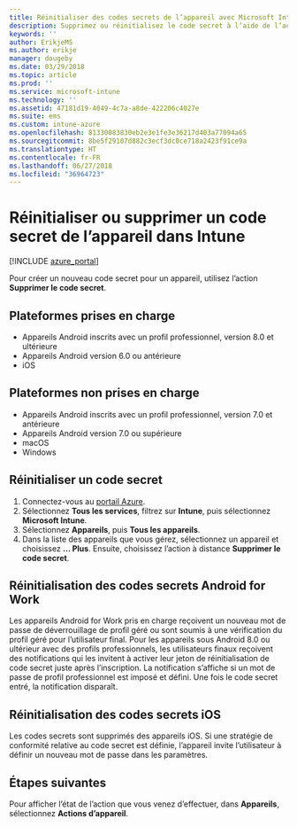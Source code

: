```yaml
---
title: Réinitialiser des codes secrets de l’appareil avec Microsoft Intune - Azure | Microsoft Docs
description: Supprimez ou réinitialisez le code secret à l’aide de l’action de suppression de code secret sur les appareils que vous gérez ou analysez avec Intune.
keywords: ''
author: ErikjeMS
ms.author: erikje
manager: dougeby
ms.date: 03/29/2018
ms.topic: article
ms.prod: ''
ms.service: microsoft-intune
ms.technology: ''
ms.assetid: 47181d19-4049-4c7a-a8de-422206c4027e
ms.suite: ems
ms.custom: intune-azure
ms.openlocfilehash: 81330083830eb2e3e1fe3e36217d403a77094a65
ms.sourcegitcommit: 8be5f29107d882c3ecf3dc0ce718a2423f91ce9a
ms.translationtype: HT
ms.contentlocale: fr-FR
ms.lasthandoff: 06/27/2018
ms.locfileid: "36964723"
---
```

# <a name="reset-or-remove-a-device-passcode-in-intune"></a>Réinitialiser ou supprimer un code secret de l’appareil dans Intune

[!INCLUDE [azure_portal](./includes/azure_portal.md)]

Pour créer un nouveau code secret pour un appareil, utilisez l’action **Supprimer le code secret**.

## <a name="supported-platforms"></a>Plateformes prises en charge

- Appareils Android inscrits avec un profil professionnel, version 8.0 et ultérieure
- Appareils Android version 6.0 ou antérieure
- iOS 
     
## <a name="unsupported-platforms"></a>Plateformes non prises en charge

- Appareils Android inscrits avec un profil professionnel, version 7.0 et antérieure
- Appareils Android version 7.0 ou supérieure
- macOS
- Windows

## <a name="reset-a-passcode"></a>Réinitialiser un code secret

1. Connectez-vous au [portail Azure](https://portal.azure.com).
2. Sélectionnez **Tous les services**, filtrez sur **Intune**, puis sélectionnez **Microsoft Intune**.
3. Sélectionnez **Appareils**, puis **Tous les appareils**.
4. Dans la liste des appareils que vous gérez, sélectionnez un appareil et choisissez **... Plus**. Ensuite, choisissez l’action à distance **Supprimer le code secret**.

## <a name="resetting-android-for-work-passcodes"></a>Réinitialisation des codes secrets Android for Work

Les appareils Android for Work pris en charge reçoivent un nouveau mot de passe de déverrouillage de profil géré ou sont soumis à une vérification du profil géré pour l’utilisateur final. Pour les appareils sous Android 8.0 ou ultérieur avec des profils professionnels, les utilisateurs finaux reçoivent des notifications qui les invitent à activer leur jeton de réinitialisation de code secret juste après l’inscription. La notification s’affiche si un mot de passe de profil professionnel est imposé et défini. Une fois le code secret entré, la notification disparaît.

## <a name="resetting-ios-passcodes"></a>Réinitialisation des codes secrets iOS

Les codes secrets sont supprimés des appareils iOS. Si une stratégie de conformité relative au code secret est définie, l’appareil invite l’utilisateur à définir un nouveau mot de passe dans les paramètres. 

## <a name="next-steps"></a>Étapes suivantes

Pour afficher l’état de l’action que vous venez d’effectuer, dans **Appareils**, sélectionnez **Actions d’appareil**.
